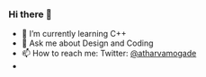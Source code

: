 ### Hi there 👋

<!--
**atharvamogade/atharvamogade** is a ✨ _special_ ✨ repository because its `README.md` (this file) appears on your GitHub profile.

Here are some ideas to get you started: -->

<!-- - 🔭 I’m currently working on ... -->
- 🌱 I’m currently learning C++
- 💬 Ask me about Design and Coding
- 📫 How to reach me: Twitter: [@atharvamogade](https://twitter.com/atharvamogade)
- <!-- - 👯 I’m looking to collaborate on Blender org -->
<!-- - 🤔 I’m looking for help with ... -->
<!-- - 😄 Pronouns: ... -->
<!-- - ⚡ Fun fact: ... -->

